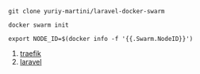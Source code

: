 ```shell
git clone yuriy-martini/laravel-docker-swarm
```

```shell
docker swarm init
```

```shell
export NODE_ID=$(docker info -f '{{.Swarm.NodeID}}')
```

1. [traefik](traefik/README.md)
1. [laravel](laravel/README.md)

